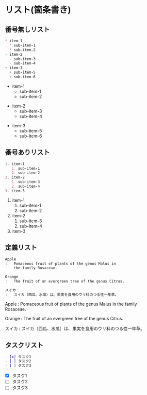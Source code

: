 # リスト(箇条書き)

## 番号無しリスト

``` md
* item-1
  * sub-item-1
  * sub-item-2
- item-2
  - sub-item-3
  - sub-item-4
+ item-3
  + sub-item-5
  + sub-item-6

```
* item-1
  * sub-item-1
  * sub-item-2
- item-2
  - sub-item-3
  - sub-item-4
+ item-3
  + sub-item-5
  + sub-item-6

## 番号ありリスト

``` md
1. item-1
   1. sub-item-1
   2. sub-item-2
2. item-2
   1. sub-item-3
   2. sub-item-4
3. item-3

```

1. item-1
   1. sub-item-1
   2. sub-item-2
2. item-2
   1. sub-item-3
   2. sub-item-4
3. item-3

## 定義リスト

``` md
Apple
:   Pomaceous fruit of plants of the genus Malus in
    the family Rosaceae.

Orange
:   The fruit of an evergreen tree of the genus Citrus.

スイカ
:   スイカ（西瓜、水瓜）は、果実を食用のウリ科のつる性一年草。

```
Apple
:   Pomaceous fruit of plants of the genus Malus in
    the family Rosaceae.

Orange
:   The fruit of an evergreen tree of the genus Citrus.

スイカ
:   スイカ（西瓜、水瓜）は、果実を食用のウリ科のつる性一年草。

## タスクリスト

``` md
- [x] タスク1
- [ ] タスク2
- [ ] タスク3
```

- [x] タスク1
- [ ] タスク2
- [ ] タスク3
